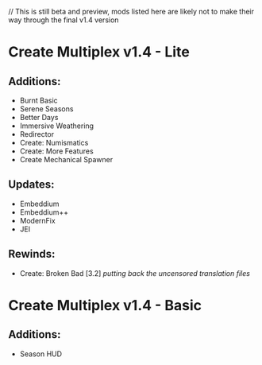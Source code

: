 // This is still beta and preview, mods listed here are likely not to make their way through the final v1.4 version

# Create Multiplex v1.4 - Lite
## Additions:
- Burnt Basic
- Serene Seasons
- Better Days
- Immersive Weathering
- Redirector
- Create: Numismatics
- Create: More Features
- Create Mechanical Spawner
## Updates:
- Embeddium
- Embeddium++
- ModernFix
- JEI
## Rewinds:
- Create: Broken Bad [3.2] *putting back the uncensored translation files*
# Create Multiplex v1.4 - Basic
## Additions:
- Season HUD

